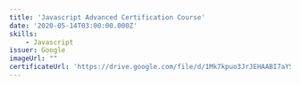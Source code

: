```yaml
---
title: 'Javascript Advanced Certification Course'
date: '2020-05-14T03:00:00.000Z'
skills:
    - Javascript
issuer: Google
imageUrl: ""
certificateUrl: 'https://drive.google.com/file/d/1Mk7kpuo3JrJEHAABI7aYSSE3TsJeIhx2/view'
---
```

